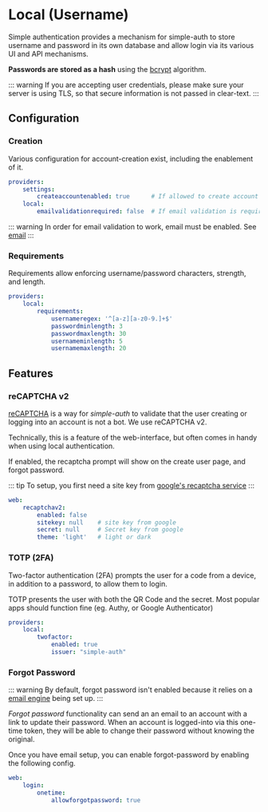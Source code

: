 # Local (Username)

Simple authentication provides a mechanism for simple-auth to store username and password in its own database and allow login via its various UI and API mechanisms.

**Passwords are stored as a hash** using the [bcrypt](https://pkg.go.dev/golang.org/x/crypto/bcrypt) algorithm.

::: warning
If you are accepting user credentials, please make sure your server is using TLS, so that secure information is not passed in clear-text.
:::

## Configuration

### Creation

Various configuration for account-creation exist, including the enablement of it.

```yaml
providers:
    settings:
        createaccountenabled: true      # If allowed to create account
    local:
        emailvalidationrequired: false  # If email validation is required before login
```

::: warning
In order for email validation to work, email must be enabled. See [email](/email)
:::

### Requirements

Requirements allow enforcing username/password characters, strength, and length.

```yaml
providers:
    local:
        requirements:
            usernameregex: '^[a-z][a-z0-9.]+$'
            passwordminlength: 3
            passwordmaxlength: 30
            usernameminlength: 5
            usernamemaxlength: 20
```

## Features

### reCAPTCHA v2

[reCAPTCHA](https://www.google.com/recaptcha/about/) is a way for *simple-auth* to validate that the user creating or logging into an account is not a bot.  We use reCAPTCHA v2.

Technically, this is a feature of the web-interface, but often comes in handy when using
local authentication.

If enabled, the recaptcha prompt will show on the create user page, and forgot password.

::: tip
To setup, you first need a site key from [google's recaptcha service](https://developers.google.com/recaptcha/intro)
:::

```yaml
web:
    recaptchav2:
        enabled: false
        sitekey: null    # site key from google
        secret: null     # Secret key from google
        theme: 'light'   # light or dark
```

### TOTP (2FA)

Two-factor authentication (2FA) prompts the user for a code from a device, in addition to a password, to allow them to login.

TOTP presents the user with both the QR Code and the secret. Most popular apps should function fine (eg. Authy, or Google Authenticator)

```yaml
providers:
    local:
        twofactor:
            enabled: true
            issuer: "simple-auth"
```

### Forgot Password

::: warning
By default, forgot password isn't enabled because it relies on a [email engine](/email) being set up.
:::

*Forgot password* functionality can send an an email to an account with a link to
update their password.  When an account is logged-into via this one-time token,
they will be able to change their password without knowing the original.

Once you have email setup, you can enable forgot-password by enabling the following config.

```yaml
web:
    login:
        onetime:
            allowforgotpassword: true
```
